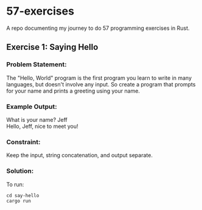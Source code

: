 # 57-exercises
A repo documenting my journey to do 57 programming exercises in Rust.

## Exercise 1: Saying Hello
### Problem Statement:
The "Hello, World" program is the first program you learn to write in many languages, but doesn't involve any input.
So create a program that prompts for your name and prints a greeting using your name.

### Example Output:
What is your name? Jeff  
Hello, Jeff, nice to meet you!

### Constraint:
Keep the input, string concatenation, and output separate.

### Solution:
To run:

```
cd say-hello
cargo run
```
